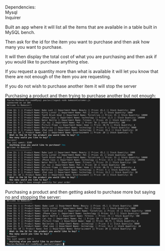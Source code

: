  

Dependencies:
<br>
Mysql
<br>
Inquirer

Built an app where it will list all the items that are available in a table built in MySQL bench.

Then ask for the id for the item you want to purchase and then ask how many you want to purchase.

It will then display the total cost of what you are purchasing and then ask if you would like to purchase anything else.

If you request a quantity more than what is available it will let you know that there are not enough of the item you are requesting. 

If you do not wish to purchase another item it will stop the server


Purchasing a product and then trying to purchase another but not enough:
![text](/images/nodenoteenough.png)

Purchasing a product and then getting asked to purchase more but saying no and stopping the server:
![text](/images/nodeendserver.png)
